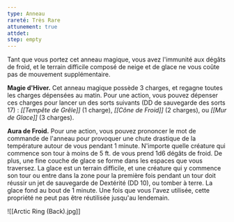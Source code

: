 ```yaml
---
type: Anneau
rareté: Très Rare
attunement: true
attdet:
step: empty
---
```

Tant que vous portez cet anneau magique, vous avez l'immunité aux dégâts de froid, et le terrain difficile composé de neige et de glace ne vous coûte pas de mouvement supplémentaire.

**Magie d'Hiver.** Cet anneau magique possède 3 charges, et regagne toutes les charges dépensées au matin. Pour une action, vous pouvez dépenser ces charges pour lancer un des sorts suivants (DD de sauvegarde des sorts 17) : *[[Tempête de Grêle]]* (1 charge), *[[Cône de Froid]]* (2 charges), ou *[[Mur de Glace]]* (3 charges).

**Aura de Froid.** Pour une action, vous pouvez prononcer le mot de commande de l'anneau pour provoquer une chute drastique de la température autour de vous pendant 1 minute. N'importe quelle créature qui commence son tour à moins de 5 ft. de vous prend 1d6 dégâts de froid. De plus, une fine couche de glace se forme dans les espaces que vous traversez. La glace est un terrain difficile, et une créature qui y commence son tour ou entre dans la zone pour la première fois pendant un tour doit réussir un jet de sauvegarde de Dextérité (DD 10), ou tomber à terre. La glace fond au bout de 1 minute. Une fois que vous l'avez utilisée, cette propriété ne peut pas être réutilisée jusqu'au lendemain.

![[Arctic Ring (Back).jpg]]